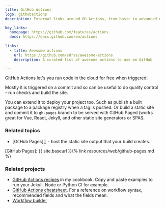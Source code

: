 ```yaml
---
title: GitHub Actions
logo: githubactions
description: External links around GH Actions, from basic to advanced usage

key_links:
  homepage: https://github.com/features/actions
  docs: https://docs.github.com/en/actions
  
links:
  - title: Awesome actions
    url: https://github.com/sdras/awesome-actions
    description: A curated list of awesome actions to use on GitHub

---
```


GitHub Actions let's you run code in the cloud for free when triggered.

Mostly it is triggered on a commit and so can be useful to do quality control - run checks and build the site.

You can extend it to deploy your project too. Such as publish a built package to a package registry when a tag is pushed. Or build a static site and commit it to `gh-pages` branch to be served with GitHub Paged (works great for Vue, React, Jekyll, and other static site generators or SPAS.

### Related topics

- [GitHub Pages][] - host the static site output that your build creates.

[GitHub Pages]: {{ site.baseurl }}{% link resources/web/github-pages.md %}

### Related projects

- [GitHub Actions recipes](https://michaelcurrin.github.io/code-cookbook/recipes/ci-cd/github-actions/) in my cookbook. Copy and paste examples to run your Jekyll, Node or Python CI for example.
- [GitHub Actions cheatsheet](https://michaelcurrin.github.io/dev-cheatsheets/cheatsheets/ci-cd/github-actions/). For a reference on workflow syntax, recommended fields and what the fields mean.
- [Workflow builder](https://michaelcurrin.github.io/workflow-builder/)
